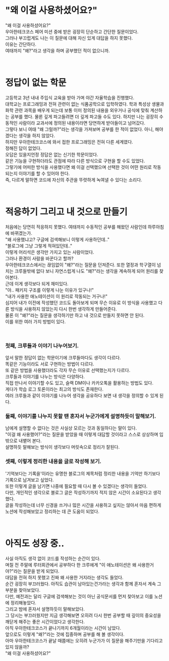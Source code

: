 # "왜 이걸 사용하셨어요?"

"왜 이걸 사용하셨어요?"  
우아한테크코스 페어 미션 중에 받은 굉장히 단순하고 간단한 질문이었다.  
그러나 부끄럽게도 나는 이 질문에 대해 자신 있게 대답을 하지 못했다.  
이유는 간단하다.  
여태까지 "왜?"라고 생각을 하며 공부했던 적이 없으니까.  

<br/>

# 정답이 없는 학문

고등학교 3년 내내 주입식 교육을 받아 가며 야간 자율학습을 진행했다.  
대학교는 프로그래밍과 전혀 관련이 없는 식품공학으로 입학하였다. 학과 특성상 생물과 화학 관련 과목을 배우게 되는데 보통 이미 정의된 내용을 외우거나 공식에 맞춰 계산하는 공부를 했다.
물론 깊게 파고들려면 더 깊게 파고들 수도 있다.
하지만 나는 굉장히 수동적인 사람이라 교과서에 정의된 내용이라면 당연하게 받아들이고 넘어갔다.  
그렇다 보니 여태 "왜 그럴까?"라는 생각을 가져보며 공부를 한 적이 없었다. 아니, 해야겠다는 생각을 하지 않았다.  
하지만 우아한테크코스에 와서 접한 프로그래밍은 전혀 다른 세계였다.  
정해진 답이 없었다.  
오답은 있을지언정 정답은 없는 신기한 학문이었다.  
같은 기능을 구현하더라도 관점에 따라 다른 방식으로 구현을 할 수도 있었다.  
그렇기에 어떠한 방식을 사용했다면 왜 이걸 선택했으며 선택한 것이 어떤 원리로 작동되는지 이야기를 할 수 있어야 한다.  
즉, 다르게 말하면 코드에 자신의 주관을 뚜렷하게 녹여낼 수 있다는 소리다.  

<br/>

# 적응하기 그리고 내 것으로 만들기

처음에는 당연히 적응하지 못했다. 여태까지 수동적인 공부를 해왔던 사람인데 하루아침에 바뀌겠는가.  
"왜 사용했냐고? 구글에 검색해보니 이렇게 사용하던데.."  
"블로그에 그냥 그렇게 적혀있던데.."  
이렇게 어리석은 생각만 가지고 있는 사람이었다.  
그러나 환경이 사람을 바꾼다고 할까?  
우아한테크코스에서는 끊임없이 "왜?"라는 질문을 던져준다. 또한 열정과 학구열이 넘치는 크루들밖에 없다 보니 자연스럽게 나도 "왜?"라는 생각을 계속하게 되어 원리를 찾아본다.  
근데 이게 생각보다 되게 재미있다.  
"아.. 패키지 구조를 이렇게 나눈 이유가 있구나!"  
"내가 사용한 애노테이션이 이 원리로 작동되는 거구나!"  
심지어 내가 이전에 작성했던 코드도 돌아보게 되며 무슨 이유로 이 방식을 사용했고 다른 방식을 사용하지 않았는지 다시 한번 생각하게 만들어준다.  
물론 이 "왜?"라는 질문을 생각하기만 하고 내 것으로 만들지 못하면 안 된다.  
이를 위한 여러 가지 방법이 있다.  

<br/>

### 첫째, 크루들과 이야기 나누어보기.

앞서 말한 정답이 없는 학문이기에 크루들마다도 생각이 다르다.  
똑같은 기능이라도 서로 구현하는 방법이 다르다.  
또 같은 방법을 사용했더라도 각자 무슨 이유로 선택했는지가 다르다.  
크루들과 이야기를 나누는 방식은 다양하다.  
직접 만나서 이야기할 수도 있고, 슬랙 DM이나 카카오톡을 활용하는 방법도 있다.  
게다가 학습 로그 토론이라는 최고의 방식도 존재한다.  
여러 크루들과 같이 이야기를 나누어 생각을 공유하다 보면 내 생각을 정의할 수 있게 된다.  

### 둘째, 이야기를 나누지 못할 땐 혼자서 누군가에게 설명하듯이 말해보기.

남에게 설명할 수 없다는 것은 사실상 모르는 것과 동일하다는 말이 있다.  
"이걸 왜 사용했어?"라는 질문을 받았을 때 이렇게 대답할 것이라고 스스로 상상하며 입 밖으로 내뱉어 본다.  
설명하듯 말해보는 방식이 생각보다 머릿속으로 정리가 잘된다.  

### 셋째, 이렇게 정리한 내용을 글로 작성해 보기.

'기억보다는 기록을'이라는 유명한 블로그의 제목처럼 정리한 내용을 기억만 하기보다 기록으로 남겨보고 싶었다.  
또한 이렇게 글을 남기면 나중에 필요할 때 다시 볼 수 있겠다는 생각이 들었다.  
다만, 개인적인 생각으로 블로그 글은 작성하기까지 적지 않은 시간이 소요된다고 생각했다.  
글을 작성하는데 너무 신경을 쓰거나 많은 시간을 사용하고 싶지는 않아서 마음 편하게 노션에 작성해보았고 정리하는 데 큰 도움이 되었다.  

<br/>

# 아직도 성장 중..

사실 아직도 생각 없이 코드를 작성하는 순간이 있다.  
며칠 전 주말에 루터회관에서 공부하다 한 크루에게 "이 애노테이션은 왜 사용한거야?"라는 질문을 받게 되었다.  
대답을 전혀 하지 못했고 진짜 왜 사용한 거지라는 생각도 들었다.  
순간 굉장히 부끄러웠다. 아직도 습관이 남아있는건가라는 생각과 함께 혼자서 계속 그 부분을 찾아보았다.  
다만, 예전과는 달리 구글에 검색해보는 것이 아닌 공식문서를 먼저 찾아보고 이를 노션에 정리해놓았다.  
그리고 밤에 혼자서 설명하듯이 말해보았다.  
그 당시는 부끄러웠지만 지금 생각해보면 오히려 다시 한번 공부할 때 깊이의 중요성을 깨닫게 해주는 좋은 시간이었다고 생각한다.  
아직 우아한테크코스가 끝나기까지 6개월이라는 시간이 남았다.  
앞으로도 이렇게 "왜?"라는 것에 집중하며 공부를 해 볼 생각이다.  
아마 우아한테크코스가 끝날 때쯤에는 오히려 누군가가 이 질문을 해주기만을 기다리고 있지 않을까?  
"왜 이걸 사용하셨어요?"  
